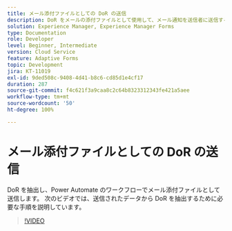 ```yaml
---
title: メール添付ファイルとしての DoR の送信
description: DoR をメールの添付ファイルとして使用して、メール通知を送信者に送信する
solution: Experience Manager, Experience Manager Forms
type: Documentation
role: Developer
level: Beginner, Intermediate
version: Cloud Service
feature: Adaptive Forms
topic: Development
jira: KT-11019
exl-id: 9ded508c-9408-4d41-b8c6-cd85d1e4cf17
duration: 287
source-git-commit: f4c621f3a9caa8c2c64b8323312343fe421a5aee
workflow-type: tm+mt
source-wordcount: '50'
ht-degree: 100%

---
```


# メール添付ファイルとしての DoR の送信

DoR を抽出し、Power Automate のワークフローでメール添付ファイルとして送信します。
次のビデオでは、送信されたデータから DoR を抽出するために必要な手順を説明しています。
>[!VIDEO](https://video.tv.adobe.com/v/346731?quality=12&learn=on)
